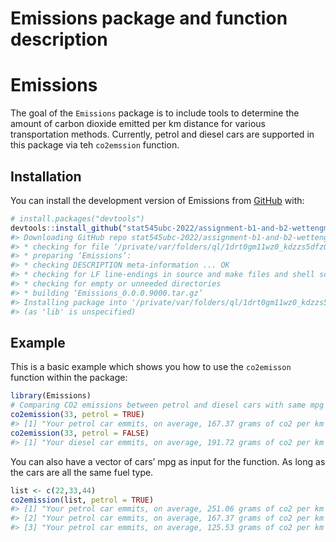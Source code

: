 Emissions package and function description
================

<!-- README.md is generated from README.Rmd. Please edit that file -->

# Emissions

<!-- badges: start -->
<!-- badges: end -->

The goal of the `Emissions` package is to include tools to determine the
amount of carbon dioxide emitted per km distance for various
transportation methods. Currently, petrol and diesel cars are supported
in this package via teh `co2emssion` function.

## Installation

You can install the development version of Emissions from
[GitHub](https://github.com/) with:

``` r
# install.packages("devtools")
devtools::install_github("stat545ubc-2022/assignment-b1-and-b2-wettengm/Emissions")
#> Downloading GitHub repo stat545ubc-2022/assignment-b1-and-b2-wettengm@HEAD
#> * checking for file ‘/private/var/folders/ql/1drt0gm11wz0_kdzzs5dfz0c0000gn/T/Rtmp0Y9HUH/remotesaf5a5296be95/stat545ubc-2022-assignment-b1-and-b2-wettengm-ebcf427/Emissions/DESCRIPTION’ ... OK
#> * preparing ‘Emissions’:
#> * checking DESCRIPTION meta-information ... OK
#> * checking for LF line-endings in source and make files and shell scripts
#> * checking for empty or unneeded directories
#> * building ‘Emissions_0.0.0.9000.tar.gz’
#> Installing package into '/private/var/folders/ql/1drt0gm11wz0_kdzzs5dfz0c0000gn/T/RtmpQnIAwy/temp_libpath16d6638233e2a'
#> (as 'lib' is unspecified)
```

## Example

This is a basic example which shows you how to use the `co2emisson`
function within the package:

``` r
library(Emissions)
# Comparing CO2 emissions between petrol and diesel cars with same mpg (US gallons)
co2emission(33, petrol = TRUE)
#> [1] "Your petrol car emmits, on average, 167.37 grams of co2 per km driven"
co2emission(33, petrol = FALSE)
#> [1] "Your diesel car emmits, on average, 191.72 grams of co2 per km driven"
```

You can also have a vector of cars’ mpg as input for the function. As
long as the cars are all the same fuel type.

``` r
list <- c(22,33,44)
co2emission(list, petrol = TRUE)
#> [1] "Your petrol car emmits, on average, 251.06 grams of co2 per km driven"
#> [2] "Your petrol car emmits, on average, 167.37 grams of co2 per km driven"
#> [3] "Your petrol car emmits, on average, 125.53 grams of co2 per km driven"
```
